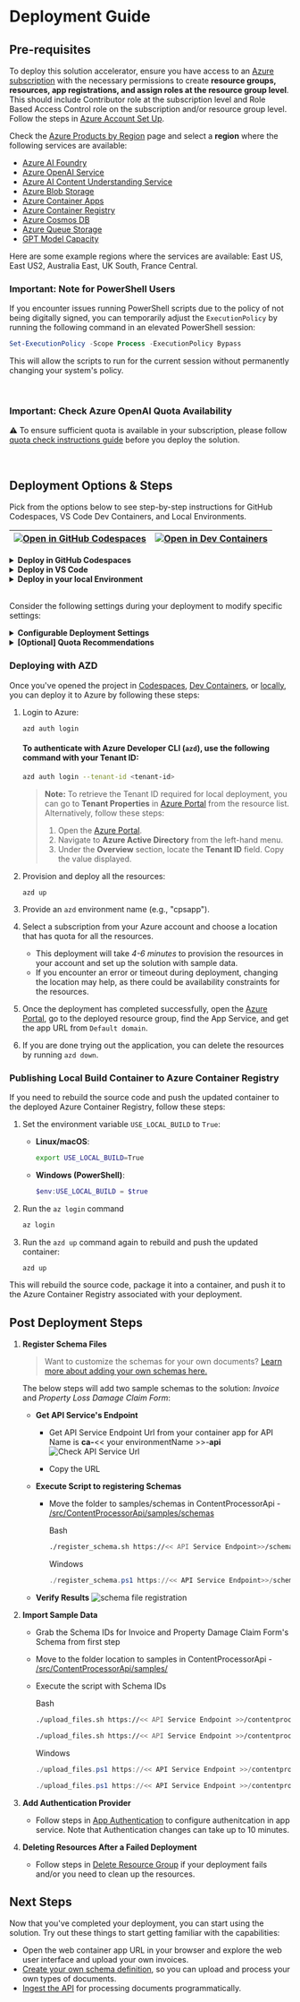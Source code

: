 # Deployment Guide

## **Pre-requisites**

To deploy this solution accelerator, ensure you have access to an [Azure subscription](https://azure.microsoft.com/free/) with the necessary permissions to create **resource groups, resources, app registrations, and assign roles at the resource group level**. This should include Contributor role at the subscription level and Role Based Access Control role on the subscription and/or resource group level. Follow the steps in [Azure Account Set Up](./AzureAccountSetUp.md).

Check the [Azure Products by Region](https://azure.microsoft.com/en-us/explore/global-infrastructure/products-by-region/?products=all&regions=all) page and select a **region** where the following services are available:

- [Azure AI Foundry](https://learn.microsoft.com/en-us/azure/ai-foundry/)
- [Azure OpenAI Service](https://learn.microsoft.com/en-us/azure/ai-services/openai/)
- [Azure AI Content Understanding Service](https://learn.microsoft.com/en-us/azure/ai-services/content-understanding/)
- [Azure Blob Storage](https://learn.microsoft.com/en-us/azure/storage/blobs/)
- [Azure Container Apps](https://learn.microsoft.com/en-us/azure/container-apps/)
- [Azure Container Registry](https://learn.microsoft.com/en-us/azure/container-registry/)
- [Azure Cosmos DB](https://learn.microsoft.com/en-us/azure/cosmos-db/)
- [Azure Queue Storage](https://learn.microsoft.com/en-us/azure/storage/queues/)
- [GPT Model Capacity](https://learn.microsoft.com/en-us/azure/ai-services/openai/concepts/models)

Here are some example regions where the services are available: East US, East US2, Australia East, UK South, France Central.

### **Important: Note for PowerShell Users**

If you encounter issues running PowerShell scripts due to the policy of not being digitally signed, you can temporarily adjust the `ExecutionPolicy` by running the following command in an elevated PowerShell session:

```powershell
Set-ExecutionPolicy -Scope Process -ExecutionPolicy Bypass
```

This will allow the scripts to run for the current session without permanently changing your system's policy.

<br>

### **Important: Check Azure OpenAI Quota Availability**

⚠️ To ensure sufficient quota is available in your subscription, please follow [quota check instructions guide](./quota_check.md) before you deploy the solution.

<br/>   


## Deployment Options & Steps

Pick from the options below to see step-by-step instructions for GitHub Codespaces, VS Code Dev Containers, and Local Environments.

| [![Open in GitHub Codespaces](https://github.com/codespaces/badge.svg)](https://codespaces.new/microsoft/content-processing-solution-accelerator) | [![Open in Dev Containers](https://img.shields.io/static/v1?style=for-the-badge&label=Dev%20Containers&message=Open&color=blue&logo=visualstudiocode)](https://vscode.dev/redirect?url=vscode://ms-vscode-remote.remote-containers/cloneInVolume?url=https://github.com/microsoft/content-processing-solution-accelerator) |
|---|---|

<details>
  <summary><b>Deploy in GitHub Codespaces</b></summary>

### GitHub Codespaces

You can run this solution using [GitHub Codespaces](https://docs.github.com/en/codespaces). The button will open a web-based VS Code instance in your browser:

1. Open the solution accelerator (this may take several minutes):

    [![Open in GitHub Codespaces](https://github.com/codespaces/badge.svg)](https://codespaces.new/microsoft/content-processing-solution-accelerator)

2. Accept the default values on the create Codespaces page.
3. Open a terminal window if it is not already open.
4. Continue with the [deploying steps](#deploying-with-azd).

</details>

<details>
  <summary><b>Deploy in VS Code</b></summary>

### VS Code Dev Containers

You can run this solution in [VS Code Dev Containers](https://code.visualstudio.com/docs/devcontainers/containers), which will open the project in your local VS Code using the [Dev Containers extension](https://marketplace.visualstudio.com/items?itemName=ms-vscode-remote.remote-containers):

1. Start Docker Desktop (install it if not already installed).
2. Open the project:

    [![Open in Dev Containers](https://img.shields.io/static/v1?style=for-the-badge&label=Dev%20Containers&message=Open&color=blue&logo=visualstudiocode)](https://vscode.dev/redirect?url=vscode://ms-vscode-remote.remote-containers/cloneInVolume?url=https://github.com/microsoft/content-processing-solution-accelerator)

3. In the VS Code window that opens, once the project files show up (this may take several minutes), open a terminal window.
4. Continue with the [deploying steps](#deploying-with-azd).

</details>

<details>
  <summary><b>Deploy in your local Environment</b></summary>

### Local Environment

If you're not using one of the above options for opening the project, then you'll need to:

1. Make sure the following tools are installed:
    - [PowerShell](https://learn.microsoft.com/en-us/powershell/scripting/install/installing-powershell?view=powershell-7.5) <small>(v7.0+)</small> - available for Windows, macOS, and Linux.
    - [Azure Developer CLI (azd)](https://aka.ms/install-azd)
    - [Python 3.9+](https://www.python.org/downloads/)
    - [Docker Desktop](https://www.docker.com/products/docker-desktop/)
    - [Git](https://git-scm.com/downloads)

2. Clone the repository or download the project code via command-line:

    ```shell
    azd init -t microsoft/content-processing-solution-accelerator/
    ```

3. Open the project folder in your terminal or editor.
4. Continue with the [deploying steps](#deploying-with-azd).

</details>

<br/>

Consider the following settings during your deployment to modify specific settings:

<details>
  <summary><b>Configurable Deployment Settings</b></summary>

When you start the deployment, most parameters will have **default values**, but you can update the following settings by following the steps [here](../docs/CustomizingAzdParameters.md):

| **Setting**                                 | **Description**                                                                             | **Default Value** |
| ------------------------------------------- | ------------------------------------------------------------------------------------------- | ----------------- |
| **Azure Region**                            | The region where resources will be created.                                                 | East US           |
| **Azure AI Content Understanding Location** | Location for the **Content Understanding** service.                                         | Sweden Central    |
| **Secondary Location**                      | A **less busy** region for **Azure Cosmos DB**, useful in case of availability constraints. | eastus2           |
| **Deployment Type**                         | Select from a drop-down list.                                                               | GlobalStandard    |
| **GPT Model**                               | Choose from **gpt-4.1**.                                                                     | gpt-4.1            |
| **GPT Model Version**                       | GPT model version used in the deployment.                                                   | 2025-04-14        |
| **GPT Model Deployment Capacity**           | Configure capacity for **GPT models**.                                                      | 30k               |
| **Use Local Build**                         | Boolean flag to determine if local container builds should be used.                         | false             |
| **Image Tag**                               | Image version for deployment (allowed values: `latest`, `dev`, `hotfix`).                   | latest            |
| **Existing Log Analytics Workspace**        | To reuse an existing Log Analytics Workspace ID instead of creating a new one.              | *(none)*          |


</details>

<details>
  <summary><b>[Optional] Quota Recommendations</b></summary>

By default, the **GPT model capacity** in deployment is set to **30k tokens**.  
> **We recommend increasing the capacity to 100k tokens, if available, for optimal performance.**

To adjust quota settings, follow these [steps](./AzureGPTQuotaSettings.md).

**⚠️ Warning:** Insufficient quota can cause deployment errors. Please ensure you have the recommended capacity or request additional capacity before deploying this solution.

</details>

### Deploying with AZD

Once you've opened the project in [Codespaces](#github-codespaces), [Dev Containers](#vs-code-dev-containers), or [locally](#local-environment), you can deploy it to Azure by following these steps:

1. Login to Azure:

    ```shell
    azd auth login
    ```

    #### To authenticate with Azure Developer CLI (`azd`), use the following command with your **Tenant ID**:

    ```sh
    azd auth login --tenant-id <tenant-id>
    ```

    > **Note:** To retrieve the Tenant ID required for local deployment, you can go to **Tenant Properties** in [Azure Portal](https://portal.azure.com/) from the resource list. Alternatively, follow these steps:
    >
    > 1. Open the [Azure Portal](https://portal.azure.com/).
    > 2. Navigate to **Azure Active Directory** from the left-hand menu.
    > 3. Under the **Overview** section, locate the **Tenant ID** field. Copy the value displayed.

2. Provision and deploy all the resources:

    ```shell
    azd up
    ```

3. Provide an `azd` environment name (e.g., "cpsapp").
4. Select a subscription from your Azure account and choose a location that has quota for all the resources. 
    - This deployment will take *4-6 minutes* to provision the resources in your account and set up the solution with sample data.
    - If you encounter an error or timeout during deployment, changing the location may help, as there could be availability constraints for the resources.

5. Once the deployment has completed successfully, open the [Azure Portal](https://portal.azure.com/), go to the deployed resource group, find the App Service, and get the app URL from `Default domain`.

6. If you are done trying out the application, you can delete the resources by running `azd down`.

### Publishing Local Build Container to Azure Container Registry

If you need to rebuild the source code and push the updated container to the deployed Azure Container Registry, follow these steps:

1. Set the environment variable `USE_LOCAL_BUILD` to `True`:

   - **Linux/macOS**:
     ```bash
     export USE_LOCAL_BUILD=True
     ```

   - **Windows (PowerShell)**:
     ```powershell
     $env:USE_LOCAL_BUILD = $true
     ```
2. Run the `az login` command
   ```bash
   az login
   ```

3. Run the `azd up` command again to rebuild and push the updated container:
   ```bash
   azd up
   ```

This will rebuild the source code, package it into a container, and push it to the Azure Container Registry associated with your deployment.

## Post Deployment Steps

1. **Register Schema Files**

     > Want to customize the schemas for your own documents? [Learn more about adding your own schemas here.](./CustomizeSchemaData.md)

    The below steps will add two sample schemas to the solution: _Invoice_ and _Property Loss Damage Claim Form_:

    - **Get API Service's Endpoint**
        - Get API Service Endpoint Url from your container app for API  
          Name is **ca-**<< your environmentName >>-**api**  
          ![Check API Service Url](./images/CheckAPIService.png)  

        - Copy the URL  
    - **Execute Script to registering Schemas**
        - Move the folder to samples/schemas in ContentProcessorApi - [/src/ContentProcessorApi/samples/schemas](/src/ContentProcessorApi/samples/schemas)  

          Bash

          ```bash
          ./register_schema.sh https://<< API Service Endpoint>>/schemavault/ schema_info_sh.json
          ```  

          Windows

          ```Powershell
          ./register_schema.ps1 https://<< API Service Endpoint>>/schemavault/ .\schema_info_ps1.json
          ```  

    - **Verify Results**
        ![schema file registration](./images/SchemaFileRegistration.png)  

2. **Import Sample Data**  
    - Grab the Schema IDs for Invoice and Property Damage Claim Form's Schema from first step
    - Move to the folder location to samples in ContentProcessorApi - [/src/ContentProcessorApi/samples/](/src/ContentProcessorApi/samples/)
    - Execute the script with Schema IDs  

        Bash  

        ```bash  
        ./upload_files.sh https://<< API Service Endpoint >>/contentprocessor/submit ./invoices <<Invoice Schema Id>>
        ```

        ```bash
        ./upload_files.sh https://<< API Service Endpoint >>/contentprocessor/submit ./propertyclaims <<Property Loss Damage Claim Form Schema Id>>
        ```

        Windows

        ```powershell
        ./upload_files.ps1 https://<< API Service Endpoint >>/contentprocessor/submit .\invoices <<Invoice Schema Id>>
        ```

        ```powershell
        ./upload_files.ps1 https://<< API Service Endpoint >>/contentprocessor/submit .\propertyclaims <<Property Loss Damage Claim Form Schema Id>>
        ```

3. **Add Authentication Provider**  
    - Follow steps in [App Authentication](./ConfigureAppAuthentication.md) to configure authenitcation in app service. Note that Authentication changes can take up to 10 minutes.  

4. **Deleting Resources After a Failed Deployment**  

     - Follow steps in [Delete Resource Group](./DeleteResourceGroup.md) if your deployment fails and/or you need to clean up the resources.

## Next Steps

Now that you've completed your deployment, you can start using the solution. Try out these things to start getting familiar with the capabilities:
* Open the web container app URL in your browser and explore the web user interface and upload your own invoices.
* [Create your own schema definition](./CustomizeSchemaData.md), so you can upload and process your own types of documents.
* [Ingest the API](API.md) for processing documents programmatically.
